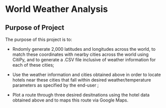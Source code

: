# World Weather Analysis

## Purpose of Project

The purpose of this project is to:

- Rndomly generate 2,000 latitudes and longitudes across the world, to match these coordinates with nearby cities across the world using CitiPy, and to generate a .CSV file inclusive of weather information for each of these cities;

- Use the weather information and cities obtained above in order to locate hotels near these cities that fall within desired weather/temperature parameters as specified by the end-user ;

- Plot a route through three desired desitnations using the hotel data obtained above and to maps this route via Google Maps.
